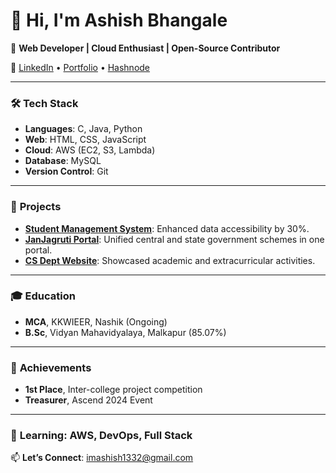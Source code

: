 # 👋 Hi, I'm Ashish Bhangale

🚀 **Web Developer | Cloud Enthusiast | Open-Source Contributor**

🔗 [LinkedIn](https://www.linkedin.com/in/ashish1332) • [Portfolio](https://ashish1332.github.io/my_portfolio/) • [Hashnode](https://ashish1332.hashnode.dev/)

---

### 🛠️ **Tech Stack**
- **Languages**: C, Java, Python
- **Web**: HTML, CSS, JavaScript
- **Cloud**: AWS (EC2, S3, Lambda)
- **Database**: MySQL  
- **Version Control**: Git

---

### 💼 **Projects**
- **[Student Management System](https://github.com/Ashish1332/Java-based-student-management-system)**: Enhanced data accessibility by 30%.
- **[JanJagruti Portal](https://ashish1332.github.io/JanJagruti-Portal/)**: Unified central and state government schemes in one portal.
- **[CS Dept Website](https://ashish1332.github.io/Computer-Department-Website/)**: Showcased academic and extracurricular activities.

---

### 🎓 **Education**
- **MCA**, KKWIEER, Nashik (Ongoing)
- **B.Sc**, Vidyan Mahavidyalaya, Malkapur (85.07%)

---

### 🏅 **Achievements**
- **1st Place**, Inter-college project competition
- **Treasurer**, Ascend 2024 Event

---

### 🌱 **Learning**: AWS, DevOps, Full Stack  
📫 **Let’s Connect**: [imashish1332@gmail.com](mailto:imashish1332@gmail.com)
